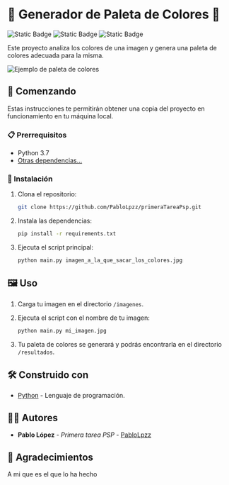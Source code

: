 # 🎨 Generador de Paleta de Colores 🌈

![Static Badge](https://img.shields.io/badge/Paleta_de_Colores-1.0.0-red) ![Static Badge](https://img.shields.io/badge/Python-3.7-yellow?logo=python) ![Static Badge](https://img.shields.io/badge/Pablo-Lopez-red?logo=egghead)

Este proyecto analiza los colores de una imagen y genera una paleta de colores adecuada para la misma.

![Ejemplo de paleta de colores](https://htmlcolorcodes.com/assets/images/html-color-codes-color-palette-generators-hero.jpg)

## 🚀 Comenzando

Estas instrucciones te permitirán obtener una copia del proyecto en funcionamiento en tu máquina local.

### 📋 Prerrequisitos

- Python 3.7
- [Otras dependencias...](en_realidad_no_hay)

### 🔧 Instalación

1. Clona el repositorio:
   ```bash
   git clone https://github.com/PabloLpzz/primeraTareaPsp.git
   ```

2. Instala las dependencias:
   ```bash
   pip install -r requirements.txt
   ```

3. Ejecuta el script principal:
   ```bash
   python main.py imagen_a_la_que_sacar_los_colores.jpg
   ```

## 🖼️ Uso

1. Carga tu imagen en el directorio `/imagenes`.
2. Ejecuta el script con el nombre de tu imagen:
   ```bash
   python main.py mi_imagen.jpg
   ```

3. Tu paleta de colores se generará y podrás encontrarla en el directorio `/resultados`.

## 🛠️ Construido con

- [Python](https://www.python.org/) - Lenguaje de programación.

## 👩‍💻 Autores

- **Pablo López** - *Primera tarea PSP* - [PabloLpzz](https://github.com/PabloLpzz)

## 🎁 Agradecimientos

A mi que es el que lo ha hecho
